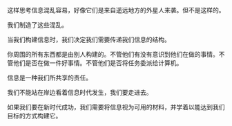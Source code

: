 这样思考信息混乱容易，好像它们是来自遥远地方的外星人来袭。但不是这样的。

我们制造了这些混乱。

当我们构建信息时，我们决定我们需要传递我们信息的结构。

你周围的所有东西都是由别人构建的。不管他们有没有意识到他们在做的事情。不管他们是否在做一件好事情。不管他们是否将任务委派给计算机。

信息是一种我们所共享的责任。

我们不能站在岸边看着信息时代发生，我们要走进去。

如果我们要在新时代成功，我们需要将信息视为可用的材料，并学着以能达到我们目标的方式构建它。
